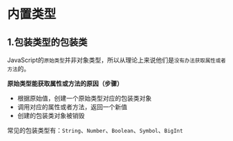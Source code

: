 # 内置类型

## 1.包装类型的包装类

JavaScript的``原始类型``并非对象类型，所以从理论上来说他们是``没有办法获取属性或者方法``的。

**原始类型能获取属性或方法的原因（步骤）**

* 根据原始值，创建一个原始类型对应的包装类对象
* 调用对应的属性或者方法，返回一个新值
* 创建的包装类对象被销毁



常见的包装类型有：``String``、``Number``、``Boolean``、``Symbol``、``BigInt``

